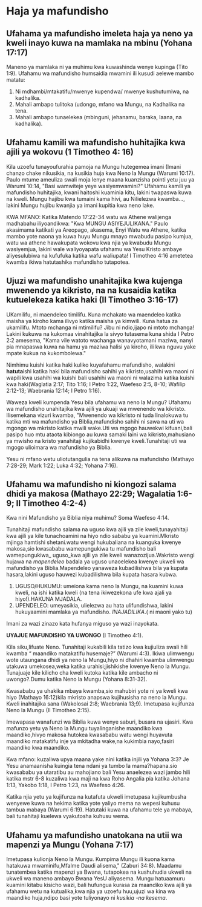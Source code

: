 ﻿# Haja ya mafundisho

## Ufahama ya mafundisho imeleta haja ya neno ya kweli inayo kuwa na mamlaka na mbinu (Yohana 17:17)

Maneno ya mamlaka ni ya muhimu kwa kuwashinda wenye kupinga (Tito 1:9). Ufahamu wa mafundisho humsaidia  mwamini ili kusudi aelewe mambo matatu: 

1. Ni mdhambi/mtakatifu/mwenye kupendwa/ mwenye kushutumiwa, na kadhalika. 
2. Mahali ambapo tulitoka (udongo, mfano wa Mungu, na Kadhalika na tena. 
3. Mahali ambapo tunaelekea (mbinguni, jehanamu, baraka, laana, na kadhalika).

## Ufahamu kamili wa mafundisho huhitajika kwa ajili ya wokovu (1 Timotheo 4: 16)

Kila uzoefu tunayoufurahia pamoja na Mungu hutegemea imani (Imani chanzo chake nikusikia, na kusikia huja kwa Neno la Mungu (Warumi 10:17). Paulo mtume ameuliza swali moja lenye maana kuanzisha pointi yetu juu ya Warumi 10:14, "Basi wamwiteje yeye wasiyemwamini?" Ufahamu kamili ya mafundisho huhitajika, kwani haitoshi kuaminia kitu, lakini twapaswa kuwa na kweli. Mungu hajibu kwa tumaini kama hivi, au Nilielezwa kwamba..., lakini Mungu hujibu kwanjia ya imani kupitia kwa neno lake.

KWA MFANO: Katika Matendo 17:22-34 watu wa Athene walijenga madhabahu iliyoandikwa: "Kwa MUNGU ASIYEJULIKANA." Paulo akasimama katikati ya Areopago, akasema, Enyi Watu wa Athene, katika mambo yote naona ya kuwa huyu Mungu mnayo mwabudu pasipo kumjua, watu wa athene hawakupata wokovu kwa njia ya kwabudu Mungu wasiyemjua, lakini wale waliyoyapata ufahamu wa Yesu Kristo ambaye aliyesulubiwa na kufufuka katika wafu waliupata! I Timotheo 4:16 ametetea kwamba ikiwa hatutashika mafundisho tutapotea.

## Ujuzi wa mafundisho unahitajika kwa kujenga mwenendo ya kikristo, na na kusaidia katika kutuelekeza katika haki (II Timotheo 3:16-17)

UKamilifu, ni maendeleo timilifu. Kuna mchakato wa maendeleo katika maisha ya kiroho kama ilivyo katika maisha ya kimwili. Kuna hatua za ukamilifu. Mtoto mchanga ni mtimilifu? Jibu ni ndio,ijapo ni mtoto mchanga! Lakini kukuwa na kukomaa vinahitajika la sivyo tutasema kuna shida I Petro 2:2 amesema, "Kama vile watoto wachanga wanavyotamani maziwa, nanyi pia mnapaswa kuwa na hamu ya maziwa halisi ya kiroho, ili kwa nguvu yake mpate kukua na kukombolewa."

Nimhimu kuishi katika haki kuliko kuyafahamu mafundisho, walakini **hatuta**ishi katika haki bila mafundisho sahihi ya kikristo,usahihi wa maoni ni wapili kwa usahihi wa kuishi bali usahihi wa maoni ni walazima katika kuishi kwa haki(Waglatia 2:17; Tito 1:16; I Petro 1:22, Waefeso 2:5, 8-10; Wafilip 2:12-13; Waebrania 12:14; I Petro 1:16).

Waweza kweli kumpenda Yesu bila ufahamu wa neno la Mungu? Ufahamu wa mafundisho unahitajika kwa ajili ya ukuaji wa mwenendo wa kikristo. Ilisemekana vizuri kwamba, "Mwenendo wa kikristo ni tuda linalokuwa tu katika mti wa mafundisho ya Biblia,mafundisho sahihi ni sawa na uti wa mgongo wa mkristo katika mwili wake.Uti wa mgogo hauwekwi kifuani,bali pasipo huo mtu ataota kibiongo au kuwa samaki laini wa kikristo,mahusiano ya mwisho na kristo yanahitaji kujikabidhi kwenye kweli.Tunahitaji uti wa mgogo ulioimara wa mafundisho ya Biblia.
 
Yesu ni mfano wetu uliotutangulia na tena alikuwa na mafundisho (Mathayo 7:28-29; Mark 1:22; Luka 4:32; Yohana 7:16).

## Ufahamu wa mafundisho ni kiongozi salama dhidi ya makosa (Mathayo 22:29; Wagalatia 1:6-9; II Timotheo 4:2-4)

Kwa nini Mafundisho ya Biblia niya muhimu? Soma Waefeso 4:14.

Tunahitaji mafundisho salama na uguso kwa ajili ya zile kweli,tunayahitaji kwa ajili ya kile tunachoamini na hiyo ndio sababu ya kuamini.Mkristo mjinga hamtishi shetani.watu wengi hukubaliana na kuanguka kwenye makosa,sio kwasababu wamepungukiwa tu mafundisho bali wamepungukiwa_ uguso_kwa ajili ya zile kweli wanazozijua.Wakristo wengi hujawa na _mapendeleo_ badala ya uguso unaoelekea kwenye ukweli wa mafundisho ya Biblia.Mapendeleo yanaweza kubadilishwa bila ya kupata hasara,lakini uguso hauwezi kubadilishwa bila kupata hasara kubwa. 

1. UGUSO/HUKUMU: umeiona kama neno la Mungu, na kuamini kuwa kweli, na ishi katika kweli (na tena ikiwezekona ufe kwa ajali ya hiyo!).HAKUNA MJADALA.
2. UPENDELEO: umeyasikia, ulielezwa au hata ulifundishwa, lakini hukuyaamini mamlaka ya mafundisho. _INAJADILIKA_.( ni maoni yako tu)

Imani za wazi zinazo kata hufanya miguso ya wazi inayokata.

**UYAJUE MAFUNDISHO YA UWONGO** (I Timotheo 4:1).

Kila siku,lifuate Neno. Tunahitaji kukabili kila tatizo kwa kujiuliza swali hili kwamba “ maandiko matakatifu husemaje?” (Warumi 4:3). Ikiwa ulimwengu wote utaungana dhidi ya neno la Mungu,hiyo ni dhahiri kwamba ulimwengu utakuwa umekosea,weka katika urahisi;jishikishe kwenye Neno la Mungu. Tunajuaje kile kilicho cha kweli kutoka katika kile ambacho ni uwongo?.Dumu katika Neno la Mungu (Yohana 8:31-32).

Kwasababu ya uhakika mbaya kwamba,sio mahubiri yote ni ya kweli kwa hiyo (Mathayo 16:12)kila mkristo anapswa kujihusisha na neno la Mungu. Kweli inahitajika sana (Wakolosai 2:8; Waebrania 13;9). Imetupasa kujifunza Neno la Mungu (II Timotheo 2:15).

Imewapasa wanafunzi wa Biblia kuwa wenye saburi, busara na ujasiri. Kwa mafunzo yetu ya Neno la Mungu tuyalinganishe maandiko kwa maandiko,hivyo makosa hutokea kwasababu watu wengi huyavuta maandiko matakatifu inje ya mkitadha wake,na kukimbia nayo,fasiri maandiko kwa maandiko. 

Kwa mfano: kuzaliwa upya maana yake nini katika injili ya Yohana 3:3? Je Yesu anamaanisha kuingia tena ndani ya tumbo la mama?hapana.sio kwasababu ya utaratibu au mahojiano bali Yesu anaelezea wazi jambo hili katika mstr 6-8 kuzaliwa kwa maji na kwa Roho Angalia pia katika Johana 1:13, Yakobo 1:18, I Petro 1:23, na Waefeso 4:26.

Katika njia yetu ya kujifunza na kutafuta ukweli imetupasa kujikumbusha wenyewe kuwa na hekima  katika yote yaliyo mema na wepesi kuhusu tambua mabaya (Warumi 6:19). Hatutaki kuwa na ufahamu tele ya mabaya, bali tunahitaji kuelewa vyakutosha kuhusu wema.

## Ufahamu ya mafundisho unatokana na  utii wa mapenzi ya Mungu (Yohana 7:17)

Imetupasa kulionja Neno la Mungu. Kumpima Mungu ili kuona kama hatakuwa mwaminifu,Mfalme Daudi alisema," (Zaburi 34:8). Maadamu tunatembea katika mapenzi ya Bwana, tutapokea na kushuhudia ukweli na ukweli wa maneno ambayo Bwana YesU aliyasema. Mungu hatuaamuru kuamini kitabu kisicho wazi, bali hufungua kurasa za maandiko kwa ajili ya ufahamu wetu na kutualika,kwa njia ya uzoefu huu,ujuzi wa kina wa maandiko huja,ndipo basi yote tuliyonayo ni _kusikia -na kesema_. 
